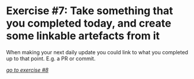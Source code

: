 # Exercise #7: Take something that you completed today, and create some linkable artefacts from it

When making your next daily update you could link to what you completed up to that point. E.g. a PR or commit.

[_go to exercise #8_](ex8%20Take%20something%20that%20you%20are%20halfway.md)